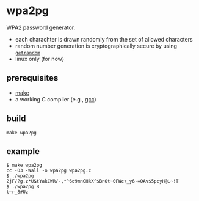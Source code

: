 # wpa2pg

WPA2 password generator.

- each charachter is drawn randomly from the set of allowed characters
- random number generation is cryptographically secure by using [`getrandom`](https://man7.org/linux/man-pages/man2/getrandom.2.html)
- linux only (for now)

## prerequisites

- [make](https://www.gnu.org/software/make/)
- a working C compiler (e.g., [gcc](https://gcc.gnu.org/))

## build

```
make wpa2pg
```

## example

```
$ make wpa2pg
cc -O3 -Wall -o wpa2pg wpa2pg.c
$ ./wpa2pg
2jF/?g.z*U&tYakCWR/-,*^6o9mnGHkX^$BnOt~0FWc+_y6-=OAv$5pcyH@L~!T
$ ./wpa2pg 8
t~r_8#Uz
```

